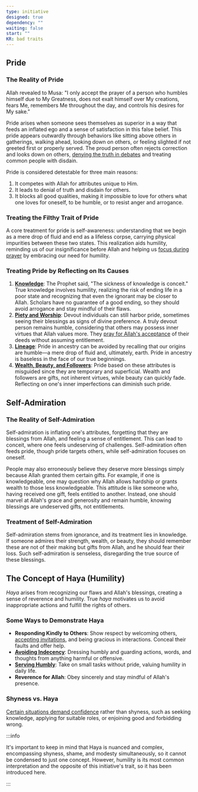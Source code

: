 ```yaml
---
type: initiative
designed: true
dependency: ""
waiting: false
start: ""
KR: bad traits
---
```


## Pride

### The Reality of Pride

Allah revealed to Musa: "I only accept the prayer of a person who humbles himself due to My Greatness, does not exalt himself over My creations, fears Me, remembers Me throughout the day, and controls his desires for My sake."

Pride arises when someone sees themselves as superior in a way that feeds an inflated ego and a sense of satisfaction in this false belief. This pride appears outwardly through behaviors like sitting above others in gatherings, walking ahead, looking down on others, or feeling slighted if not greeted first or properly served. The proud person often rejects correction and looks down on others, [denying the truth in debates](docs/sidebar1/Processes/Managing%20difference%20of%20opinion.md) and treating common people with disdain.

Pride is considered detestable for three main reasons:

1. It competes with Allah for attributes unique to Him.
2. It leads to denial of truth and disdain for others.
3. It blocks all good qualities, making it impossible to love for others what one loves for oneself, to be humble, or to resist anger and arrogance.

### Treating the Filthy Trait of Pride

A core treatment for pride is self-awareness: understanding that we begin as a mere drop of fluid and end as a lifeless corpse, carrying physical impurities between these two states. This realization aids humility, reminding us of our insignificance before Allah and helping us [focus during prayer](docs/sidebar1/Processes/Focus%20during%20prayer.md) by embracing our need for humility.

### Treating Pride by Reflecting on Its Causes

1. [**Knowledge**](docs/sidebar1/Processes/Don't%20consider%20yourself%20as%20pious%20or%20more%20pious%20than%20anyone.md): The Prophet said, "The sickness of knowledge is conceit." True knowledge involves humility, realizing the risk of ending life in a poor state and recognizing that even the ignorant may be closer to Allah. Scholars have no guarantee of a good ending, so they should avoid arrogance and stay mindful of their flaws.
2. [**Piety and Worship**](docs/sidebar1/Processes/Pride%20and%20better%20blessings%20-%20attribute%20them%20to%20god.md): Devout individuals can still harbor pride, sometimes seeing their blessings as signs of divine preference. A truly devout person remains humble, considering that others may possess inner virtues that Allah values more. They [pray for Allah's acceptance](docs/sidebar1/Processes/Make%20dua%20after%20worship%20for%20acceptance.md) of their deeds without assuming entitlement.
3. [**Lineage**](docs/sidebar1/Processes/Pride%20and%20lesser%20blessings%20-%20accept%20but%20disregard%20them.md): Pride in ancestry can be avoided by recalling that our origins are humble—a mere drop of fluid and, ultimately, earth. Pride in ancestry is baseless in the face of our true beginnings.
4. [**Wealth, Beauty, and Followers**](docs/sidebar1/Processes/Pride%20and%20lesser%20blessings%20-%20accept%20but%20disregard%20them.md): Pride based on these attributes is misguided since they are temporary and superficial. Wealth and followers are gifts, not inherent virtues, while beauty can quickly fade. Reflecting on one's inner imperfections can diminish such pride.

## Self-Admiration

### The Reality of Self-Admiration

Self-admiration is inflating one's attributes, forgetting that they are blessings from Allah, and feeling a sense of entitlement. This can lead to conceit, where one feels undeserving of challenges. Self-admiration often feeds pride, though pride targets others, while self-admiration focuses on oneself.

People may also erroneously believe they deserve more blessings simply because Allah granted them certain gifts. For example, if one is knowledgeable, one may question why Allah allows hardship or grants wealth to those less knowledgeable. This attitude is like someone who, having received one gift, feels entitled to another. Instead, one should marvel at Allah's grace and generosity and remain humble, knowing blessings are undeserved gifts, not entitlements.

### Treatment of Self-Admiration

Self-admiration stems from ignorance, and its treatment lies in knowledge. If someone admires their strength, wealth, or beauty, they should remember these are not of their making but gifts from Allah, and he should fear their loss. Such self-admiration is senseless, disregarding the true source of these blessings.

## The Concept of Haya (Humility)

*Haya* arises from recognizing our flaws and Allah's blessings, creating a sense of reverence and humility. True *haya* motivates us to avoid inappropriate actions and fulfill the rights of others.

### Some Ways to Demonstrate Haya

* **Responding Kindly to Others**: Show respect by welcoming others, [accepting invitations](docs/sidebar1/Processes/Accept%20invitations.md), and being gracious in interactions. Conceal their faults and offer help.
* [**Avoiding Indecency**](docs/sidebar1/Processes/Leave%20indecency%20physically%20and%20spiritually.md): Dressing humbly and guarding actions, words, and thoughts from anything harmful or offensive.
* [**Serving Humbly**](docs/sidebar1/Processes/Serve%20around%20the%20house%20and%20do%20lowly%20tasks.md): Take on small tasks without pride, valuing humility in daily life.
* **Reverence for Allah**: Obey sincerely and stay mindful of Allah's presence.

### Shyness vs. Haya

[Certain situations demand confidence](docs/sidebar1/Processes/Don't%20be%20shy%20when%20seeking%20knowledge,%20presenting%20yourself%20or%20forbidding%20evil.md) rather than shyness, such as seeking knowledge, applying for suitable roles, or enjoining good and forbidding wrong.

:::info

It's important to keep in mind that Haya is nuanced and complex, encompassing shyness, shame, and modesty simultaneously, so it cannot be condensed to just one concept. However, humility is its most common interpretation and the opposite of this initiative's trait, so it has been introduced here.

:::
